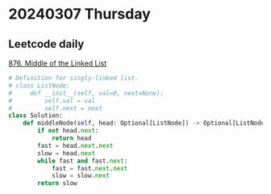 # 20240307 Thursday

## Leetcode daily

[876. Middle of the Linked List](https://leetcode.com/problems/middle-of-the-linked-list/description/?envType=daily-question&envId=2024-03-07)

```py
# Definition for singly-linked list.
# class ListNode:
#     def __init__(self, val=0, next=None):
#         self.val = val
#         self.next = next
class Solution:
    def middleNode(self, head: Optional[ListNode]) -> Optional[ListNode]:
        if not head.next:
            return head
        fast = head.next.next
        slow = head.next
        while fast and fast.next:
            fast = fast.next.next
            slow = slow.next
        return slow

```
